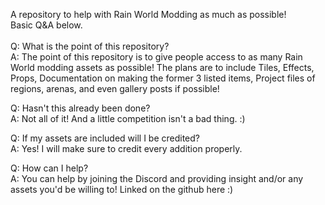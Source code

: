 A repository to help with Rain World Modding as much as possible!<br/>Basic Q&A below.<br/><br/>Q: What is the point of this repository?<br/>A: The point of this repository is to give people access to as many Rain World modding assets as possible! The plans are to include Tiles, Effects, Props, Documentation on making the former 3 listed items, Project files of regions, arenas, and even gallery posts if possible!

Q: Hasn't this already been done?<br/>A: Not all of it! And a little competition isn't a bad thing. :)

Q: If my assets are included will I be credited?<br/>A: Yes! I will make sure to credit every addition properly.

Q: How can I help?<br/>A: You can help by joining the Discord and providing insight and/or any assets you'd be willing to! Linked on the github here :)
